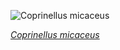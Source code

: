
![Coprinellus micaceus](https://upload.wikimedia.org/wikipedia/commons/thumb/c/c3/Coprinellus_micaceus_Glimmer-Tintling.jpg/600px-Coprinellus_micaceus_Glimmer-Tintling.jpg)

*[Coprinellus micaceus](https://wikipedia.org/wiki/File:Coprinellus_micaceus_Glimmer-Tintling.jpg)*

